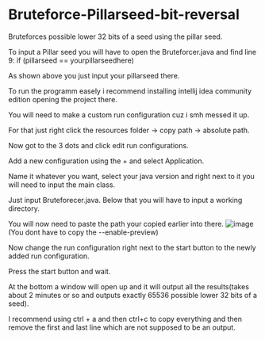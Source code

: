 # Bruteforce-Pillarseed-bit-reversal
Bruteforces possible lower 32 bits of a seed using the pillar seed.

To input a Pillar seed you will have to open the Bruteforcer.java and find line 9:
if (pillarseed == yourpillarseedhere)
                                 
As shown above you just input your pillarseed there.

To run the programm easely i recommend installing intellij idea community edition opening the project there.

You will need to make a custom run configuration cuz i smh messed it up.

For that just right click the resources folder -> copy path -> absolute path.

Now got to the 3 dots and click edit run configurations. 

Add a new configuration using the + and select Application. 

Name it whatever you want, select your java version and right next to it you will need to input the main class. 

Just input Bruteforecer.java. Below that you will have to input a working directory. 

You will now need to paste the path your copied earlier into there.
![image](https://github.com/Epic10l2/Bruteforce-Pillarseed-bit-reverseal/assets/159151274/bb684414-43f3-4d7a-80f3-3c6886065c72)
(You dont have to copy the --enable-preview)

Now change the run configuration right next to the start button to the newly added run configuration.

Press the start button and wait.

At the bottom a window will open up and it will output all the results(takes about 2 minutes or so and outputs exactly 65536 possible lower 32 bits of a seed).

I recommend using ctrl + a and then ctrl+c to copy everything and then remove the first and last line which are not supposed to be an output.
